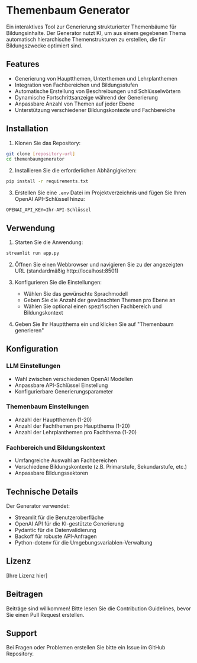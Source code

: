 # Themenbaum Generator

Ein interaktives Tool zur Generierung strukturierter Themenbäume für Bildungsinhalte. Der Generator nutzt KI, um aus einem gegebenen Thema automatisch hierarchische Themenstrukturen zu erstellen, die für Bildungszwecke optimiert sind.

## Features

- Generierung von Hauptthemen, Unterthemen und Lehrplanthemen
- Integration von Fachbereichen und Bildungsstufen
- Automatische Erstellung von Beschreibungen und Schlüsselwörtern
- Dynamische Fortschrittsanzeige während der Generierung
- Anpassbare Anzahl von Themen auf jeder Ebene
- Unterstützung verschiedener Bildungskontexte und Fachbereiche

## Installation

1. Klonen Sie das Repository:
```bash
git clone [repository-url]
cd themenbaumgenerator
```

2. Installieren Sie die erforderlichen Abhängigkeiten:
```bash
pip install -r requirements.txt
```

3. Erstellen Sie eine `.env` Datei im Projektverzeichnis und fügen Sie Ihren OpenAI API-Schlüssel hinzu:
```
OPENAI_API_KEY=Ihr-API-Schlüssel
```

## Verwendung

1. Starten Sie die Anwendung:
```bash
streamlit run app.py
```

2. Öffnen Sie einen Webbrowser und navigieren Sie zu der angezeigten URL (standardmäßig http://localhost:8501)

3. Konfigurieren Sie die Einstellungen:
   - Wählen Sie das gewünschte Sprachmodell
   - Geben Sie die Anzahl der gewünschten Themen pro Ebene an
   - Wählen Sie optional einen spezifischen Fachbereich und Bildungskontext

4. Geben Sie Ihr Hauptthema ein und klicken Sie auf "Themenbaum generieren"

## Konfiguration

### LLM Einstellungen
- Wahl zwischen verschiedenen OpenAI Modellen
- Anpassbare API-Schlüssel Einstellung
- Konfigurierbare Generierungsparameter

### Themenbaum Einstellungen
- Anzahl der Hauptthemen (1-20)
- Anzahl der Fachthemen pro Hauptthema (1-20)
- Anzahl der Lehrplanthemen pro Fachthema (1-20)

### Fachbereich und Bildungskontext
- Umfangreiche Auswahl an Fachbereichen
- Verschiedene Bildungskontexte (z.B. Primarstufe, Sekundarstufe, etc.)
- Anpassbare Bildungssektoren

## Technische Details

Der Generator verwendet:
- Streamlit für die Benutzeroberfläche
- OpenAI API für die KI-gestützte Generierung
- Pydantic für die Datenvalidierung
- Backoff für robuste API-Anfragen
- Python-dotenv für die Umgebungsvariablen-Verwaltung

## Lizenz

[Ihre Lizenz hier]

## Beitragen

Beiträge sind willkommen! Bitte lesen Sie die Contribution Guidelines, bevor Sie einen Pull Request erstellen.

## Support

Bei Fragen oder Problemen erstellen Sie bitte ein Issue im GitHub Repository.
